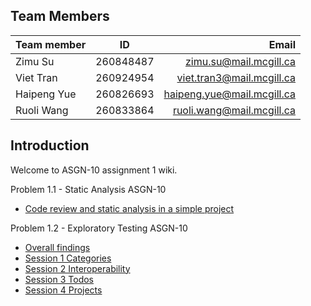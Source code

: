 
## Team Members
| Team member | ID | Email |
|------------------ |:-------------:| -------------:| 
| Zimu Su   | 260848487| zimu.su@mail.mcgill.ca|
| Viet Tran |  260924954|viet.tran3@mail.mcgill.ca|
| Haipeng Yue   | 260826693 |haipeng.yue@mail.mcgill.ca| 
| Ruoli Wang   | 260833864| ruoli.wang@mail.mcgill.ca|

## Introduction
Welcome to ASGN-10 assignment 1 wiki.

Problem 1.1 - Static Analysis ASGN-10
   - [Code review and static analysis in a simple project](https://github.com/McGill-ECSE429-Fall2022/assignment-1-asgn-10/wiki/Problem-1.1-Code-review-and-static-analysis)

Problem 1.2 - Exploratory Testing ASGN-10
   - [Overall findings](https://github.com/McGill-ECSE429-Fall2022/assignment-1-asgn-10/wiki/Problem-1.2-Overall-findings)  
   - [Session 1 Categories](https://github.com/McGill-ECSE429-Fall2022/assignment-1-asgn-10/wiki/Problem-1.2-Exploratory-Testing-Session-1)
   - [Session 2 Interoperability](https://github.com/McGill-ECSE429-Fall2022/assignment-1-asgn-10/wiki/Problem-1.2-Exploratory-Testing-Session-2)    
   - [Session 3 Todos](https://github.com/McGill-ECSE429-Fall2022/assignment-1-asgn-10/wiki/Problem-1.2-Exploratory-Testing-Session-3)   
   - [Session 4 Projects](https://github.com/McGill-ECSE429-Fall2022/assignment-1-asgn-10/wiki/Problem-1.2-Exploratory-Testing-Session-4) 